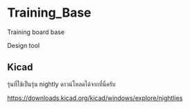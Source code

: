 # Training_Base
Training board base

Design tool

## Kicad 
รุ่นที่ใช้เป็นรุ่น nightly ดาวน์โหลดได้จากที่นี่ครับ

https://downloads.kicad.org/kicad/windows/explore/nightlies
